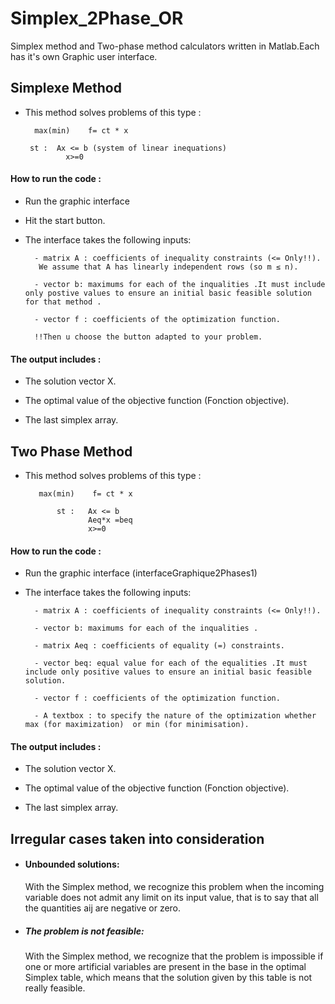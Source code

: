 # Simplex_2Phase_OR
Simplex method and Two-phase method calculators written in Matlab.Each has it's own Graphic user interface.


## Simplexe Method 
 - This method solves problems of this type :
    
         max(min)    f= ct * x

        st :  Ax <= b (system of linear inequations)
                x>=0 
 
#### How to run the code :
- Run the graphic interface 
- Hit the start button.
- The interface takes the following inputs:
        
        - matrix A : coefficients of inequality constraints (<= Only!!).
         We assume that A has linearly independent rows (so m ≤ n).

        - vector b: maximums for each of the inqualities .It must include only postive values to ensure an initial basic feasible solution for that method .

        - vector f : coefficients of the optimization function.
            
        !!Then u choose the button adapted to your problem.
      

#### The output includes : 
    
- The solution vector X.

- The optimal value of the objective function (Fonction objective).

- The last simplex array.
## Two Phase Method 

- This method solves problems of this type :
    
         max(min)    f= ct * x

             st :   Ax <= b 
                    Aeq*x =beq
                    x>=0 
 
#### How to run the code :
- Run the graphic interface (interfaceGraphique2Phases1)
- The interface takes the following inputs:
        
        - matrix A : coefficients of inequality constraints (<= Only!!).

        - vector b: maximums for each of the inqualities .
        
        - matrix Aeq : coefficients of equality (=) constraints.

        - vector beq: equal value for each of the equalities .It must include only positive values to ensure an initial basic feasible solution.

        - vector f : coefficients of the optimization function.
        
        - A textbox : to specify the nature of the optimization whether max (for maximization)  or min (for minimisation).

#### The output includes : 
    
- The solution vector X.

- The optimal value of the objective function (Fonction objective).

- The last simplex array.

## Irregular cases taken into consideration

 - #### Unbounded solutions:
    
     With the Simplex method, we recognize this problem when the incoming variable does not admit any limit on its input value, that is to say that all the quantities aij are negative or zero.

 - ##### The problem is not feasible:
    
    With the Simplex method, we recognize that the
    problem is impossible if one or more artificial variables are present in the base in the optimal Simplex table, which means that the solution given by this table is not really feasible.


